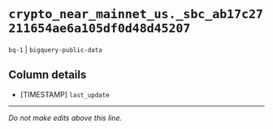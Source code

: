 # `crypto_near_mainnet_us._sbc_ab17c27211654ae6a105df0d48d45207`
`bq-1` | `bigquery-public-data`

## Column details
* [TIMESTAMP] `last_update`

-------------------------------------------------------------------------------
*Do not make edits above this line.*
